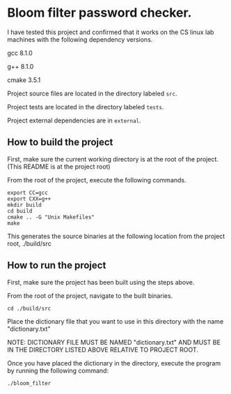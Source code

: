 # Bloom filter password checker.

I have tested this project and confirmed that it works on the CS linux lab machines with the 
 following dependency versions.

 gcc 8.1.0

 g++ 8.1.0
 
 cmake 3.5.1

Project source files are located in the directory labeled `src`.

Project tests are located in the directory labeled `tests`.

Project external dependencies are in `external`.

## How to build the project

First, make sure the current working directory is at the root of the project. (This README is at
 the project root)

From the root of the project, execute the following commands.

```
export CC=gcc
export CXX=g++
mkdir build
cd build
cmake .. -G "Unix Makefiles"
make
```

This generates the source binaries at the following location from the project root, ./build/src

## How to run the project

First, make sure the project has been built using the steps above.

From the root of the project, navigate to the built binaries.

```
cd ./build/src
```

Place the dictionary file that you want to use in this directory with the name "dictionary.txt"

NOTE: DICTIONARY FILE MUST BE NAMED "dictionary.txt" AND MUST BE IN THE DIRECTORY LISTED ABOVE 
  RELATIVE TO PROJECT ROOT.

Once you have placed the dictionary in the directory, execute the program by running the following
 command:

```
./bloom_filter
```
